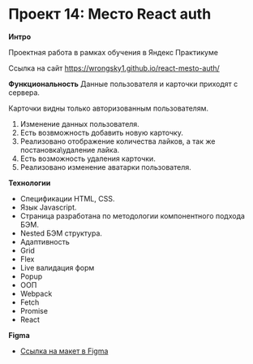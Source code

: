 # Проект 14: Место React auth

**Интро**

Проектная работа в рамках обучения в Яндекс Практикуме

Ссылка на сайт https://wrongsky1.github.io/react-mesto-auth/

**Функциональность**
Данные пользователя и карточки приходят с сервера.

Карточки видны только авторизованным пользователям.

 1. Изменение данных пользователя.
 2. Есть возвможность добавить новую карточку.
 3. Реализовано отображение количества лайков, а так же постановка\удаление лайка.
 4. Есть возможность удаления карточки.
 5. Реализовано изменение аватарки пользователя.

**Технологии**
- Спецификации HTML, CSS.
- Язык Javascript.
- Страница разработана по методологии компонентного подхода БЭМ.
- Nested БЭМ структура.
- Адаптивность
- Grid
- Flex
- Live валидация форм
- Popup
- ООП
- Webpack
- Fetch
- Promise
- React

**Figma**

* [Ссылка на макет в Figma](https://www.figma.com/file/fUESH7icdnexdbpwgYsUcc/Sprint-14-(RU)?node-id=0%3A1)
